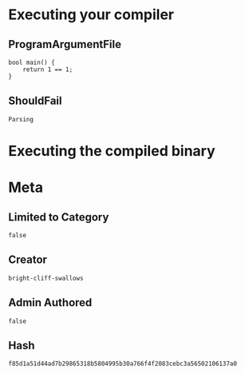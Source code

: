 # Executing your compiler

## ProgramArgumentFile

```
bool main() {
    return 1 == 1;
}
```

## ShouldFail

```
Parsing
```

# Executing the compiled binary

# Meta

## Limited to Category

```
false
```

## Creator

```
bright-cliff-swallows
```

## Admin Authored

```
false
```

## Hash

```
f85d1a51d44ad7b29865318b5804995b30a766f4f2083cebc3a56502106137a0
```

